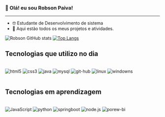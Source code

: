 ### 👋 Olá! eu sou Robson Paiva! 
***

* 🤓 Estudante de Desenvolvimento de sistema
* 📁 Aqui estão todos os meus projetos e atividades.



![Robson GitHub stats](https://github-readme-stats.vercel.app/api?username=Shift-ky&show_icons=true&theme=dracula&card_width=400px) [![Top Langs](https://github-readme-stats.vercel.app/api/top-langs/?username=Shift-ky&layout=compact&theme=dracula)](https://github.com/Shift-ky)

## Tecnologias que utilizo no dia

<div style="display: inline_block"><br/>

<img align="center" alt="html5" src="https://img.shields.io/badge/HTML5-E34F26?style=for-the-badge&logo=html5&logoColor=white"/>
<img align="center" alt="css3" src="https://img.shields.io/badge/CSS3-1572B6?style=for-the-badge&logo=css3&logoColor=white"/>
<img align="center" alt="java" src="https://img.shields.io/badge/Java-ED8B00?style=for-the-badge&logo=java&logoColor=white"/>
<img align="center" alt="mysql" src="https://img.shields.io/badge/MySQL-005C84?style=for-the-badge&logo=mysql&logoColor=white"/>
<img align="center" alt="git-hub" src="https://img.shields.io/badge/GitHub-100000?style=for-the-badge&logo=github&logoColor=white"/>
<img align="center" alt="linux" src="https://img.shields.io/badge/Linux-FCC624?style=for-the-badge&logo=linux&logoColor=black"/>
<img align="center" alt="windowns" src="https://img.shields.io/badge/Windows-0078D6?style=for-the-badge&logo=windows&logoColor=white"/>

</div><br/>

## Tecnologias em aprendizagem
<div style="display: inline_block"><br/>

<img align="center" alt="JavaScript" src="https://img.shields.io/badge/JavaScript-F7DF1E?style=for-the-badge&logo=javascript&logoColor=black"/>
<img align="center" alt="python" src="https://img.shields.io/badge/Python-3776AB?style=for-the-badge&logo=python&logoColor=white"/>
<img align="center" alt="springboot" src="https://img.shields.io/badge/Spring-6DB33F?style=for-the-badge&logo=spring&logoColor=white"/>
<img align="center" alt="node.js" src="https://img.shields.io/badge/Node.js-43853D?style=for-the-badge&logo=node.js&logoColor=white"/>
<img align="center" alt="porew-bi" src="https://img.shields.io/badge/PowerBI-F2C811?style=for-the-badge&logo=Power%20BI&logoColor=white"/>

</div><br/>



